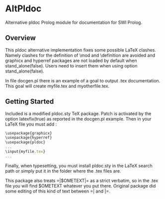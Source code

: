 # AltPldoc
Alternative pldoc Prolog module for documentation for SWI Prolog. 
## Overview
This pldoc alternative implementation fixes some possible LaTeX clashes.
Namely clashes for the definition of \mod and \definition are avoided and graphicx and hyperref packages are not loaded by default
when  stand_alone(false).
Users need to insert them when using option stand_alone(false).

In file docgen.pl there is an example of a goal to output .tex documentation.
This goal will create myfile.tex and myotherfile.tex.


## Getting Started
Included is a modified pldoc.sty TeX package.
Patch is activated by the option latexfix(true) as reported in the 
docgen.pl example. 
Then in your LaTeX file you must add :
```javascript
\usepackage{graphicx}
\usepackage{hyperref}
\usepackage{pldoc}
...
\input{myfile.tex}
...
```
Finally, when typesetting, you must install pldoc.sty in the LaTeX search path or 
simply put it in the folder where the .tex files are. 

This package also treats =|$OMETEXT|= as a strict verbatim, so in the .tex file you will find $OMETEXT whatever you put there.
Original package did some editing of this kind of text between =| and |=.
